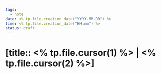 ```yaml
---
tags:
  - note
date: <% tp.file.creation_date("YYYY-MM-DD") %>
time: <% tp.file.creation_date("HH:mm") %>
status: draft
---
```


# [title:: <% tp.file.cursor(1) %> | <% tp.file.cursor(2) %>]

